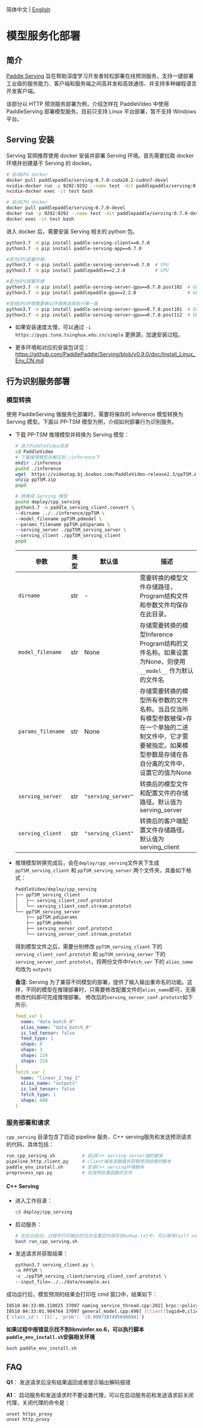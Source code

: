 简体中文 | [English](./readme_en.md)
# 模型服务化部署

## 简介

[Paddle Serving](https://github.com/PaddlePaddle/Serving) 旨在帮助深度学习开发者轻松部署在线预测服务，支持一键部署工业级的服务能力、客户端和服务端之间高并发和高效通信、并支持多种编程语言开发客户端。

该部分以 HTTP 预测服务部署为例，介绍怎样在 PaddleVideo 中使用 PaddleServing 部署模型服务。目前只支持 Linux 平台部署，暂不支持 Windows 平台。

## Serving 安装
Serving 官网推荐使用 docker 安装并部署 Serving 环境。首先需要拉取 docker 环境并创建基于 Serving 的 docker。

```bash
# 启动GPU docker
docker pull paddlepaddle/serving:0.7.0-cuda10.2-cudnn7-devel
nvidia-docker run -p 9292:9292 --name test -dit paddlepaddle/serving:0.7.0-cuda10.2-cudnn7-devel bash
nvidia-docker exec -it test bash

# 启动CPU docker
docker pull paddlepaddle/serving:0.7.0-devel
docker run -p 9292:9292 --name test -dit paddlepaddle/serving:0.7.0-devel bash
docker exec -it test bash
```

进入 docker 后，需要安装 Serving 相关的 python 包。
```bash
python3.7 -m pip install paddle-serving-client==0.7.0
python3.7 -m pip install paddle-serving-app==0.7.0

#若为CPU部署环境:
python3.7 -m pip install paddle-serving-server==0.7.0  # CPU
python3.7 -m pip install paddlepaddle==2.2.0           # CPU

#若为GPU部署环境
python3.7 -m pip install paddle-serving-server-gpu==0.7.0.post102  # GPU with CUDA10.2 + TensorRT6
python3.7 -m pip install paddlepaddle-gpu==2.2.0                   # GPU with CUDA10.2

#其他GPU环境需要确认环境再选择执行哪一条
python3.7 -m pip install paddle-serving-server-gpu==0.7.0.post101  # GPU with CUDA10.1 + TensorRT6
python3.7 -m pip install paddle-serving-server-gpu==0.7.0.post112  # GPU with CUDA11.2 + TensorRT8
```

* 如果安装速度太慢，可以通过 `-i https://pypi.tuna.tsinghua.edu.cn/simple` 更换源，加速安装过程。

* 更多环境和对应的安装包详见：https://github.com/PaddlePaddle/Serving/blob/v0.9.0/doc/Install_Linux_Env_CN.md

## 行为识别服务部署
### 模型转换
使用 PaddleServing 做服务化部署时，需要将保存的 inference 模型转换为 Serving 模型。下面以 PP-TSM 模型为例，介绍如何部署行为识别服务。
- 下载 PP-TSM 推理模型并转换为 Serving 模型：

  ```bash
  # 进入PaddleVideo目录
  cd PaddleVideo
  # 下载推理模型并解压到./inference下
  mkdir ./inference
  pushd ./inference
  wget  https://videotag.bj.bcebos.com/PaddleVideo-release2.3/ppTSM.zip
  unzip ppTSM.zip
  popd

  # 转换成 Serving 模型
  pushd deploy/cpp_serving
  python3.7 -m paddle_serving_client.convert \
  --dirname ../../inference/ppTSM \
  --model_filename ppTSM.pdmodel \
  --params_filename ppTSM.pdiparams \
  --serving_server ./ppTSM_serving_server \
  --serving_client ./ppTSM_serving_client
  popd
  ```

  | 参数              | 类型 | 默认值             | 描述                                                         |
  | ----------------- | ---- | ------------------ | ------------------------------------------------------------ |
  | `dirname`         | str  | -                  | 需要转换的模型文件存储路径，Program结构文件和参数文件均保存在此目录。 |
  | `model_filename`  | str  | None               | 存储需要转换的模型Inference Program结构的文件名称。如果设置为None，则使用 `__model__` 作为默认的文件名 |
  | `params_filename` | str  | None               | 存储需要转换的模型所有参数的文件名称。当且仅当所有模型参数被保>存在一个单独的二进制文件中，它才需要被指定。如果模型参数是存储在各自分离的文件中，设置它的值为None |
  | `serving_server`  | str  | `"serving_server"` | 转换后的模型文件和配置文件的存储路径。默认值为serving_server |
  | `serving_client`  | str  | `"serving_client"` | 转换后的客户端配置文件存储路径。默认值为serving_client       |

- 推理模型转换完成后，会在`deploy/cpp_serving`文件夹下生成 `ppTSM_serving_client` 和 `ppTSM_serving_server` 两个文件夹，具备如下格式：
  ```bash
  PaddleVideo/deploy/cpp_serving
  ├── ppTSM_serving_client
  │   ├── serving_client_conf.prototxt
  │   └── serving_client_conf.stream.prototxt
  └── ppTSM_serving_server
      ├── ppTSM.pdiparams
      ├── ppTSM.pdmodel
      ├── serving_server_conf.prototxt
      └── serving_server_conf.stream.prototxt
  ```
  得到模型文件之后，需要分别修改 `ppTSM_serving_client` 下的 `serving_client_conf.prototxt` 和 `ppTSM_serving_server` 下的 `serving_server_conf.prototxt`，将两份文件中`fetch_var` 下的 `alias_name` 均改为 `outputs`

  **备注**:  Serving 为了兼容不同模型的部署，提供了输入输出重命名的功能。这样，不同的模型在推理部署时，只需要修改配置文件的`alias_name`即可，无需修改代码即可完成推理部署。
  修改后的`serving_server_conf.prototxt`如下所示:

  ```yaml
  feed_var {
    name: "data_batch_0"
    alias_name: "data_batch_0"
    is_lod_tensor: false
    feed_type: 1
    shape: 8
    shape: 3
    shape: 224
    shape: 224
  }
  fetch_var {
    name: "linear_2.tmp_1"
    alias_name: "outputs"
    is_lod_tensor: false
    fetch_type: 1
    shape: 400
  }
  ```
### 服务部署和请求
`cpp_serving` 目录包含了启动 pipeline 服务、C++ serving服务和发送预测请求的代码，具体包括：
  ```bash
  run_cpp_serving.sh          # 启动C++ serving server端的脚本
  pipeline_http_client.py     # client端发送数据并获取预测结果的脚本
  paddle_env_install.sh       # 安装C++ serving环境脚本
  preprocess_ops.py           # 存放预处理函数的文件
  ```
#### C++ Serving
- 进入工作目录：
  ```bash
  cd deploy/cpp_serving
  ```

- 启动服务：
  ```bash
  # 在后台启动，过程中打印输出的日志会重定向保存到nohup.txt中，可以使用tailf nohup.txt查看输出
  bash run_cpp_serving.sh
  ```

- 发送请求并获取结果：
  ```bash
  python3.7 serving_client.py \
  -n PPTSM \
  -c ./ppTSM_serving_client/serving_client_conf.prototxt \
  --input_file=../../data/example.avi
  ```
成功运行后，模型预测的结果会打印在 cmd 窗口中，结果如下：

  ```bash
  I0510 04:33:00.110025 37097 naming_service_thread.cpp:202] brpc::policy::ListNamingService("127.0.0.1:9993"): added 1
  I0510 04:33:01.904764 37097 general_model.cpp:490] [client]logid=0,client_cost=1640.96ms,server_cost=1623.21ms.
  {'class_id': '[5]', 'prob': '[0.9907387495040894]'}
  ```
**如果过程中报错显示找不到libnvinfer.so.6，可以执行脚本`paddle_env_install.sh`安装相关环境**
  ```bash
  bash paddle_env_install.sh
  ```


## FAQ
**Q1**： 发送请求后没有结果返回或者提示输出解码报错

**A1**： 启动服务和发送请求时不要设置代理，可以在启动服务前和发送请求前关闭代理，关闭代理的命令是：
```
unset https_proxy
unset http_proxy
```
